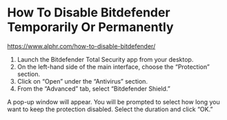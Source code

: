 # How To Disable Bitdefender Temporarily Or Permanently
https://www.alphr.com/how-to-disable-bitdefender/

1. Launch the Bitdefender Total Security app from your desktop.
2. On the left-hand side of the main interface, choose the “Protection” section.
3. Click on “Open” under the “Antivirus” section.
4. From the “Advanced” tab, select “Bitdefender Shield.”

A pop-up window will appear. You will be prompted to select how long you want to keep the protection disabled. Select the duration and click “OK.”
